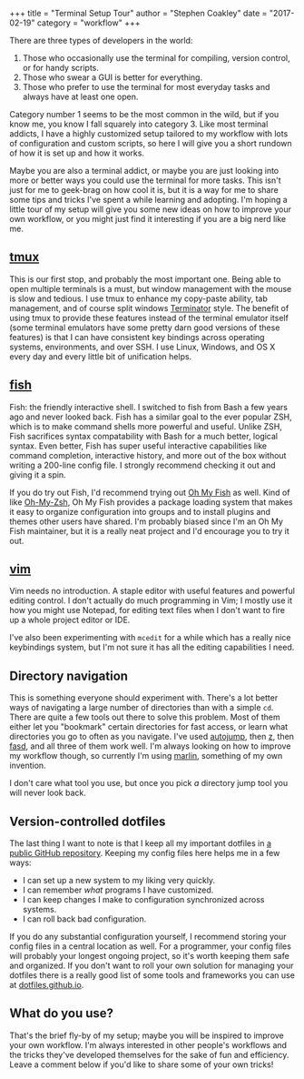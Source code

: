+++
title = "Terminal Setup Tour"
author = "Stephen Coakley"
date = "2017-02-19"
category = "workflow"
+++

There are three types of developers in the world:

1. Those who occasionally use the terminal for compiling, version control, or for handy scripts.
2. Those who swear a GUI is better for everything.
3. Those who prefer to use the terminal for most everyday tasks and always have at least one open.

Category number 1 seems to be the most common in the wild, but if you know me, you know I fall squarely into category 3. Like most terminal addicts, I have a highly customized setup tailored to my workflow with lots of configuration and custom scripts, so here I will give you a short rundown of how it is set up and how it works.

Maybe you are also a terminal addict, or maybe you are just looking into more or better ways you could use the terminal for more tasks. This isn't just for me to geek-brag on how cool it is, but it is a way for me to share some tips and tricks I've spent a while learning and adopting. I'm hoping a little tour of my setup will give you some new ideas on how to improve your own workflow, or you might just find it interesting if you are a big nerd like me.

## [tmux]
This is our first stop, and probably the most important one. Being able to open multiple terminals is a must, but window management with the mouse is slow and tedious. I use tmux to enhance my copy-paste ability, tab management, and of course split windows [Terminator] style. The benefit of using tmux to provide these features instead of the terminal emulator itself (some terminal emulators have some pretty darn good versions of these features) is that I can have consistent key bindings across operating systems, environments, and over SSH. I use Linux, Windows, and OS X every day and every little bit of unification helps.

## [fish]
Fish: the friendly interactive shell. I switched to fish from Bash a few years ago and never looked back. Fish has a similar goal to the ever popular ZSH, which is to make command shells more powerful and useful. Unlike ZSH, Fish sacrifices syntax compatability with Bash for a much better, logical syntax. Even better, Fish has super useful interactive capabilities like command completion, interactive history, and more out of the box without writing a 200-line config file. I strongly recommend checking it out and giving it a spin.

If you do try out Fish, I'd recommend trying out [Oh My Fish] as well. Kind of like [Oh-My-Zsh], Oh My Fish provides a package loading system that makes it easy to organize configuration into groups and to install plugins and themes other users have shared. I'm probably biased since I'm an Oh My Fish maintainer, but it is a really neat project and I'd encourage you to try it out.

## [vim]
Vim needs no introduction. A staple editor with useful features and powerful editing control. I don't actually do much programming in Vim; I mostly use it how you might use Notepad, for editing text files when I don't want to fire up a whole project editor or IDE.

I've also been experimenting with `mcedit` for a while which has a really nice keybindings system, but I'm not sure it has all the editing capabilities I need.

## Directory navigation
This is something everyone should experiment with. There's a lot better ways of navigating a large number of directories than with a simple `cd`. There are quite a few tools out there to solve this problem. Most of them either let you "bookmark" certain directories for fast access, or learn what directories you go to often as you navigate. I've used [autojump], then [z], then [fasd], and all three of them work well. I'm always looking on how to improve my workflow though, so currently I'm using [marlin], something of my own invention.

I don't care what tool you use, but once you pick _a_ directory jump tool you will never look back.

## Version-controlled dotfiles
The last thing I want to note is that I keep all my important dotfiles in [a public GitHub repository](https://github.com/sagebind/dotfiles). Keeping my config files here helps me in a few ways:

- I can set up a new system to my liking very quickly.
- I can remember _what_ programs I have customized.
- I can keep changes I make to configuration synchronized across systems.
- I can roll back bad configuration.

If you do any substantial configuration yourself, I recommend storing your config files in a central location as well. For a programmer, your config files will probably your longest ongoing project, so it's worth keeping them safe and organized. If you don't want to roll your own solution for managing your dotfiles there is a really good list of some tools and frameworks you can use at [dotfiles.github.io](https://dotfiles.github.io).

## What do you use?
That's the brief fly-by of my setup; maybe you will be inspired to improve your own workflow. I'm always interested in other people's workflows and the tricks they've developed themselves for the sake of fun and efficiency. Leave a comment below if you'd like to share some of your own tricks!


[autojump]: https://github.com/wting/autojump
[fasd]: https://github.com/clvv/fasd
[fish]: http://fishshell.com
[marlin]: https://github.com/oh-my-fish/marlin
[oh My Fish]: https://github.com/oh-my-fish/oh-my-fish
[Oh-My-Zsh]: https://github.com/robbyrussell/oh-my-zsh
[Terminator]: https://gnometerminator.blogspot.com/p/introduction.html
[tmux]: https://tmux.github.io
[vim]: http://www.vim.org
[z]: https://github.com/rupa/z
